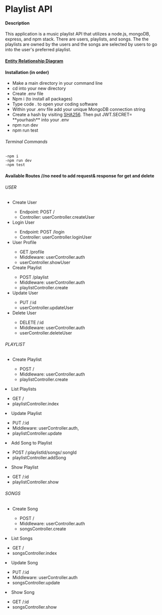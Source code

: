 <h1>Playlist API</h1>

<h4>Description</h4>
<p>This application is a music playlist API that utilizes a node.js, mongoDB, express, and npm stack. There are users, playlists, and songs. The the playlists are owned by the users and the songs are selected by users to go into the user's preferred playlist.
</p>
<h4><a href= "https://app.mural.co/t/tipsplitter4044/m/tipsplitter4044/1705449330418/184ff22033ee55a0b020ddac0c74291ce76b1495?sender=u9b5c6057df9541d75a930487">Entity Relationship Diagram</a></h4>

<h4>Installation (in order)</h4>
<ul>
  <li>Make a main directory in your command line</li>
  <li>cd into your new directory</li>
  <li>Create .env file</li>
  <li>Npm i (to install all packages)</li>
  <li>Type code . to open your coding software</li>
  
 <li>Within your .env file add your unique MongoDB connection string
 </li>
 <li>Create a hash by visiting <a href="https://emn178.github.io/online-tools/sha256.html">SHA256</a>. Then put JWT.SECRET= **yourhash** into your .env</li>
 <li>npm run dev</li>
 <li>npm run test</li>
</ul>

<h6>Terminal Commands</h6>

```
-npm i
-npm run dev
-npm test
```
<h4>Available Routes //no need to add request& response for get and delete</h4>

<h6>USER</h6>
  <ul> 
    <li>Create User</li>
    <ul> 
        <li>Endpoint: POST /</li>
        <li>Controller: userController.createUser</li>
    </ul>
    <li>Login User</li>
        <ul>
            <li>Endpoint: POST /login</li>
            <li>Controller: userController.loginUser</li>
        </ul>
    <li>User Profile</li>
    <ul>
            <li>GET /profile</li>
            <li>Middleware: userController.auth</li>
            <li>userController.showUser</li>
        </ul>
    <li>Create Playlist</li>
    <ul>
            <li>POST /playlist</li>
            <li>Middleware: userController.auth</li>
            <li>playlistController.create</li>
        </ul>
    <li>Update User</li>
    <ul>
            <li>PUT /:id</li>
            <li>userController.updateUser</li>
        </ul>
    <li>Delete User</li>
    <ul>
            <li>DELETE /:id</li>
            <li>Middleware: userController.auth</li>
            <li>userController.deleteUser</li>
        </ul>
  </ul>
<h6>PLAYLIST</h6>
  <ul>
    <li>Create Playlist</li>
    <ul>
            <li>POST /</li>
            <li>Middleware: userController.auth</li> 
            <li>playlistController.create</li>
        </ul>
    </ul>
    <li>List Playlists</li>
    <ul>
            <li>GET /</li>
            <li>playlistController.index</li>
        </ul>
    </ul>
    <li>Update Playlist</li>
    <ul>
            <li>PUT /:id</li>
            <li>Middleware: userController.auth,</li>
            <li>playlistController.update</li>
        </ul>
    </ul>
    <li>Add Song to Playlist</li>
    <ul>
            <li>POST /:playlistId/songs/:songId</li>
            <li>playlistController.addSong</li>
        </ul>
    </ul>
    <li>Show Playlist</li>
    <ul>
            <li>GET /:id</li>
            <li>playlistController.show</li>
        </ul>
    </ul>
  </ul>
<h6>SONGS</h6>
  <ul>
    <li>Create Song</li>
    <ul>
            <li>POST /</li>
            <li>Middleware: userController.auth</li>
            <li>songsController.create</li>
        </ul>
    </ul>
    <li>List Songs</li>
    <ul>
            <li>GET /</li>
            <li>songsController.index</li>
        </ul>
    </ul>
    <li>Update Song</li>
    <ul>
            <li>PUT /:id</li>
            <li>Middleware: userController.auth</li>
            <li>songsController.update</li>
        </ul>
    </ul>
    <li>Show Song</li>
    <ul>
            <li>GET /:id</li>
            <li>songsController.show</li>
        </ul>
    </ul>
  </ul>

